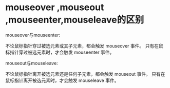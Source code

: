 ﻿# mouseover ,mouseout ,mouseenter,mouseleave的区别

mouseover与mouseenter:

不论鼠标指针穿过被选元素或其子元素，都会触发 mouseover 事件。
只有在鼠标指针穿过被选元素时，才会触发 mouseenter 事件。


mouseout与mouseleave:

不论鼠标指针离开被选元素还是任何子元素，都会触发 mouseout 事件。
只有在鼠标指针离开被选元素时，才会触发 mouseleave 事件。